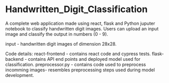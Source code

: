 # Handwritten_Digit_Classification

A complete web application made using react, flask and Python juputer notebook to classify handwritten digit images. Users can upload an input image and classify the output in numbers (0 - 9).

input - handwritten digit images of dimension 28x28.

Code details:
react-frontend -  contains react code and cypress tests.
flask-backend - contains API end points and deployed model used for classification.
preprocessor.py - contains code used to preprocess incomming images- resembles preprocessing steps used during model development. 
